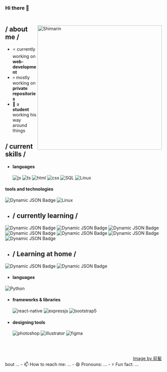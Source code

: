 ### Hi there 👋

<p align = center ><img src=""> </p>

<div>

<img align="right" width="400" alt="Shimarin" src="https://i.imgur.com/aNBi8Jf.png"/>

<h2> / about me /</h2>
  
- ⭐ currently working on **web-development**
- 💀 mostly working on **private repositories**
- 👾 a **student** working his way around things
  
<h2> / current skills / </h2>
  
- <h4> languages </h4>
  <img src = "https://img.shields.io/badge/JavaScript-323330?style=for-the-badge&logo=javascript&logoColor=F7DF1E" alt = "js" />
  <img src = "https://img.shields.io/badge/TypeScript-007ACC?style=for-the-badge&logo=typescript&logoColor=white" alt = "ts" />
  <img src = "https://img.shields.io/badge/HTML5-E34F26?style=for-the-badge&logo=html5&logoColor=white" alt = "html" />
  <img src = "https://img.shields.io/badge/CSS3-1572B6?style=for-the-badge&logo=css3&logoColor=white" alt = "css" />
  <img src = "https://img.shields.io/badge/MySQL-00000F?style=for-the-badge&logo=mysql&logoColor=white" alt = "SQL" />
  <img src = "https://img.shields.io/badge/Linux-FCC624?style=for-the-badge&logo=linux&logoColor=black" alt = "Linux" />

<h4> tools and technologies </h4>
<img alt="Dynamic JSON Badge" src="https://img.shields.io/badge/Canva-%2300C4CC.svg?&style=for-the-badge&logo=Canva&logoColor=white">
<img src = "https://img.shields.io/badge/Linux-FCC624?style=for-the-badge&logo=linux&logoColor=black" alt = "Linux" />

  
  
  - <h2> / currently learning / </h2>
 
  <img alt="Dynamic JSON Badge" src="https://img.shields.io/badge/Google_chrome-4285F4?style=for-the-badge&logo=Google-chrome&logoColor=white">
  <img alt="Dynamic JSON Badge" src="https://img.shields.io/badge/GIT-E44C30?style=for-the-badge&logo=git&logoColor=white">
  <img alt="Dynamic JSON Badge" src="https://img.shields.io/badge/GNU%20Bash-4EAA25?style=for-the-badge&logo=GNU%20Bash&logoColor=white">
  <img alt="Dynamic JSON Badge" src="https://img.shields.io/badge/Arduino-00979D?style=for-the-badge&logo=Arduino&logoColor=white">
  <img alt="Dynamic JSON Badge" src="https://img.shields.io/badge/Notion-000000?style=for-the-badge&logo=notion&logoColor=white">
  <img alt="Dynamic JSON Badge" src="https://img.shields.io/badge/Visual_Studio_Code-0078D4?style=for-the-badge&logo=visual%20studio%20code&logoColor=white"> 
  <img alt="Dynamic JSON Badge" src="https://img.shields.io/badge/Codesandbox-000000?style=for-the-badge&logo=CodeSandbox&logoColor=white">

  - <h2> / Learning at home / </h2>
   
   <img alt="Dynamic JSON Badge" src="https://img.shields.io/badge/Duolingo-58CC02?style=for-the-badge&logo=Duolingo&logoColor=white">
   <img alt="Dynamic JSON Badge" src="https://img.shields.io/badge/freecodecamp-27273D?style=for-the-badge&logo=freecodecamp&logoColor=white">
   
   - <h4> languages </h4>
   <img src = "https://img.shields.io/badge/Python-3776AB?style=for-the-badge&logo=python&logoColor=white" alt = "Python" />
   
- <h4> frameworks & libraries </h4>
  <img src = "https://img.shields.io/badge/react_native-%2320232a.svg?style=for-the-badge&logo=react&logoColor=%2361DAFB" alt = "react-native" />
  <img src = "https://img.shields.io/badge/express.js-%23404d59.svg?style=for-the-badge&logo=express&logoColor=%2361DAFB" alt = "expressjs" />
  <img src = "https://img.shields.io/badge/bootstrap-%23563D7C.svg?style=for-the-badge&logo=bootstrap&logoColor=white" alt = "bootstrap5" />
  
- <h4> designing tools </h4>
  <img src = "https://img.shields.io/badge/adobe%20photoshop-%2331A8FF.svg?style=for-the-badge&logo=adobe%20photoshop&logoColor=white" alt = "photoshop" />
  <img src = "https://img.shields.io/badge/adobe%20illustrator-%23FF9A00.svg?style=for-the-badge&logo=adobe%20illustrator&logoColor=white" alt = "illustrator" />
  <img src = "https://img.shields.io/badge/figma-%23F24E1E.svg?style=for-the-badge&logo=figma&logoColor=white" alt = "figma" />
  
  </br></br>
  
<div align="right">
<a href="https://www.pixiv.net/en/users/35069640">Image by 前髪</a>
  </div>
  </div>
bout ...
- 📫 How to reach me: ...
- 😄 Pronouns: ...
- ⚡ Fun fact: ...

